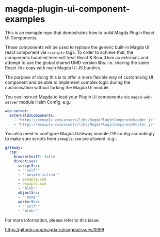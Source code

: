# magda-plugin-ui-component-examples

This is an exmaple repo that demostrates how to build Magda Plugin React UI Components.

These components will be used to replace the generic built-in Magda UI react component via `<script>` tags. To order to achieve that, the components bundled here will treat React & ReactDom as externals and attempt to use the global shared UMD version libs. i.e. sharing the same React libs copy with main Magda UI JS bundles.

The purpose of doing this is to offer a more flexible way of customising UI component and be able to implement complex logic during the customisation without forking the Magda UI module.

You can instruct Magda to load your Plugin UI components via `magad-web-server` module Helm Config. e.g.:

```yaml
web-server:
  externalUIComponents:
    - "https://exmaple.com/assets/libs/MagdaPluginComponentHeader.js"
    - "https://exmaple.com/assets/libs/MagdaPluginComponentFooter.js"
```

You also need to configure Magda Gateway module `CSP` config accordingly to make sure scripts from `exmaple.com` are allowed. e.g.:

```yaml
gateway:
  csp:
    browserSniff: false
    directives:
      scriptSrc:
      - "'self'"
      - "'unsafe-inline'"
      - exmaple.com
      - exmaple.com
      - "blob:"
      objectSrc:
      - "'none'"
      workerSrc:
      - "'self'"
      - "blob:"
```

For more information, please refer to this issue:

https://github.com/magda-io/magda/issues/3099

